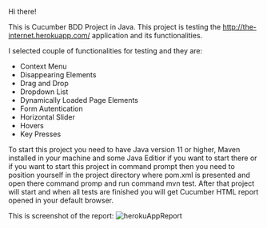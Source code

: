 Hi there!

This is Cucumber BDD Project in Java.
This project is testing the http://the-internet.herokuapp.com/ application and its functionalities.

I selected couple of functionalities for testing and they are:
- Context Menu
- Disappearing Elements
- Drag and Drop
- Dropdown List
- Dynamically Loaded Page Elements
- Form Autentication
- Horizontal Slider
- Hovers
- Key Presses

To start this project you need to have Java version 11 or higher, Maven installed in your machine and some Java Editior if you want to start there or 
if you want to start this project in command prompt then you need to position yourself in the project directory where pom.xml is presented and open there
command promp and run command mvn test. After that project will start and when all tests are finished you will get Cucumber HTML report opened in your 
default browser.

This is screenshot of the report:
![herokuAppReport](https://user-images.githubusercontent.com/97592838/212361963-3575aaff-5873-4760-bdca-d077d4e16bf8.PNG)
